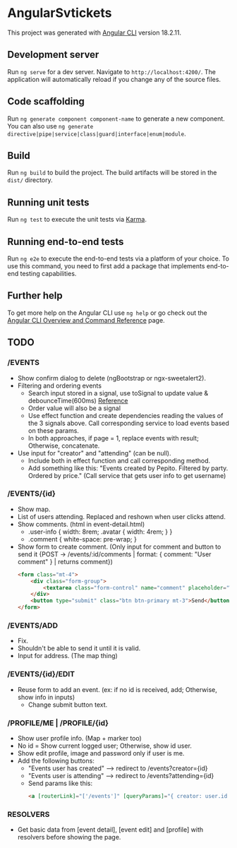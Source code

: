# AngularSvtickets

This project was generated with [Angular CLI](https://github.com/angular/angular-cli) version 18.2.11.

## Development server

Run `ng serve` for a dev server. Navigate to `http://localhost:4200/`. The application will automatically reload if you change any of the source files.

## Code scaffolding

Run `ng generate component component-name` to generate a new component. You can also use `ng generate directive|pipe|service|class|guard|interface|enum|module`.

## Build

Run `ng build` to build the project. The build artifacts will be stored in the `dist/` directory.

## Running unit tests

Run `ng test` to execute the unit tests via [Karma](https://karma-runner.github.io).

## Running end-to-end tests

Run `ng e2e` to execute the end-to-end tests via a platform of your choice. To use this command, you need to first add a package that implements end-to-end testing capabilities.

## Further help

To get more help on the Angular CLI use `ng help` or go check out the [Angular CLI Overview and Command Reference](https://angular.dev/tools/cli) page.

## TODO

### /EVENTS
- Show confirm dialog to delete (ngBootstrap or ngx-sweetalert2).
- Filtering and ordering events
    - Search input stored in a signal, use toSignal to update value & debounceTime(600ms) [Reference](https://fullstackpro.es/courses/curso-angular/reactive-forms#busqueda-con-retardo-debounce)
    - Order value will also be a signal
    - Use effect function and create dependencies reading the values of the 3 signals above. Call corresponding service to load events based on these params.
    - In both approaches, if page = 1, replace events with result; Otherwise, concatenate.
- Use input for "creator" and "attending" (can be null).
    - Include both in effect function and call corresponding method.
    - Add something like this: "Events created by Pepito. Filtered by party. Ordered by price." (Call service that gets user info to get username)

### /EVENTS/{id}
- Show map.
- List of users attending. Replaced and reshown when user clicks attend.
- Show comments. (html in event-detail.html)
    - .user-info { width: 8rem; .avatar { width: 4rem; } }
    - .comment { white-space: pre-wrap; }
- Show form to create comment. (Only input for comment and button to send it {POST → /events/:id/comments | format: { comment: "User comment" } | returns comment})
    ```html
    <form class="mt-4">
        <div class="form-group">
            <textarea class="form-control" name="comment" placeholder="Write a comment"></textarea>
        </div>
        <button type="submit" class="btn btn-primary mt-3">Send</button>
    </form>
    ```

### /EVENTS/ADD
- Fix.
- Shouldn't be able to send it until it is valid.
- Input for address. (The map thing)

### /EVENTS/{id}/EDIT
- Reuse form to add an event. (ex: if no id is received, add; Otherwise, show info in inputs)
    - Change submit button text.

### /PROFILE/ME | /PROFILE/{id}
- Show user profile info. (Map + marker too)
- No id = Show current logged user; Otherwise, show id user.
- Show edit profile, image and password only if user is me.
- Add the following buttons:
    - "Events user has created" --> redirect to /events?creator={id}
    - "Events user is attending" --> redirect to /events?attending={id}
    - Send params like this:
        ```html
        <a [routerLink]="['/events']" [queryParams]="{ creator: user.id }">Created events</a>
        ```

### RESOLVERS
- Get basic data from [event detail], [event edit] and [profile] with resolvers before showing the page.